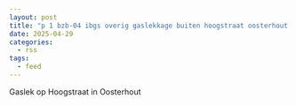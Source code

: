```yaml
---
layout: post
title: "p 1 bzb-04 ibgs overig gaslekkage buiten hoogstraat oosterhout nb 205092"
date: 2025-04-29
categories: 
  - rss
tags: 
  - feed
---
```


Gaslek op Hoogstraat in Oosterhout

